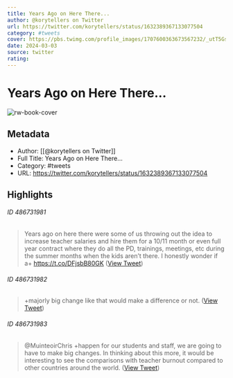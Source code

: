 ```yaml
---
title: Years Ago on Here There...
author: @korytellers on Twitter
url: https://twitter.com/korytellers/status/1632389367133077504
category: #tweets
cover: https://pbs.twimg.com/profile_images/1707600363673567232/_utT5GsI.jpg
date: 2024-03-03
source: twitter
rating:
---
```

# Years Ago on Here There...

![rw-book-cover](https://pbs.twimg.com/profile_images/1707600363673567232/_utT5GsI.jpg)

## Metadata
- Author: [[@korytellers on Twitter]]
- Full Title: Years Ago on Here There...
- Category: #tweets
- URL: https://twitter.com/korytellers/status/1632389367133077504

## Highlights
###### ID 486731981
> Years ago on here there were some of us throwing out the idea to increase teacher salaries and hire them for a 10/11 month or even full year contract where they do all the PD, trainings, meetings, etc during the summer months when the kids aren’t there. I honestly wonder if a+ https://t.co/DFjsbB80GK ([View Tweet](https://twitter.com/korytellers/status/1632389367133077504))
    
###### ID 486731982
> +majorly big change like that would make a difference or not. ([View Tweet](https://twitter.com/korytellers/status/1632389526562775043))
    
###### ID 486731983
> @MuinteoirChris +happen for our students and staff, we are going to have to make big changes. In thinking about this more, it would be interesting to see the comparisons with teacher burnout compared to other countries around the world. ([View Tweet](https://twitter.com/korytellers/status/1632401690874839040))
    
